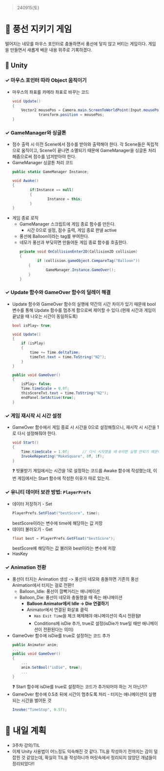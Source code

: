 > 240915(토)

# 📍 풍선 지키기 게임
떨어지는 네모를 마우스 포인터로 충돌하면서 풍선에 닿지 않고 버티는 게임이다. 게임을 만들면서 새롭게 배운 내용 위주로 기록하겠다.

## 📝 Unity

### ✓ 마우스 포인터 따라 Object 움직이기
- 마우스의 좌표를 카메라 좌표로 바꾸는 코드
    ```C#
    void Update()
    {
        Vector2 mousePos = Camera.main.ScreenToWorldPoint(Input.mousePosition);
				transform.position = mousePos;
    }
    ```

### ✓ GameManager와 싱글톤
- 점수 출력 시 이전 Scene에서 점수를 받아와 출력해야 한다. 각 Scene들은 독립적으로 움직이고, Scene이 끝나면 소멸되기 때문에 GameManager을 싱글톤 처리 해줌으로써 점수를 넘겨받아야 한다.
- GameManager 싱글톤 처리 코드
    ```C#
    public static GameManager Instance;

    void Awake()
    {
            if(Instance == null)
            {
                    Instance = this;
            }
    }
    ```
- 게임 종료 로직
  - GameManager 스크립트에 게임 종료 함수를 만든다.
    - 시간 0으로 설정, 점수 출력, 게임 종료 판넬 active
  - 풍선에 Balloon이라는 tag를 부여한다.
  - 네모가 풍선과 부딪히면 만들어둔 게임 종료 함수를 호출한다.
    ```C#
    private void OnCollisionEnter2D(Collision2D collision)
    {
            if (collision.gameObject.CompareTag("Balloon"))
        {
                GameManager.Instance.GameOver();
        }
    }
    ``` 

### ✓ Update 함수와 GameOver 함수의 딜레이 해결
- Update 함수와 GameOver 함수의 실행에 약간의 시간 차이가 있기 때문에 bool 변수를 통해 Update 함수를 멈추게 함으로써 제어할 수 있다.(현재 시간과 게임이 끝났을 때 나오는 시간이 동일하도록)
    ```C#
    bool isPlay= true;

    void Update()
    {
        if (isPlay)
        {
            time += Time.deltaTime;
            timeTxt.text = time.ToString("N2");
        }
    }

    public void GameOver()
    {
        isPlay= false;
        Time.timeScale = 0.0f;
        thisScoreTxt.text = time.ToString("N2");
        endPanel.SetActive(true);
    }
    ```
### ✓ 게임 재시작 시 시간 설정
- GameOver 함수에서 게임 종료 시 시간을 0으로 설정해줬으니, 재시작 시 시간을 1로 다시 설정해줘야 한다.
    ```C#
    void Start()
    {
        Time.timeScale = 1.0f;      // 다시 시작했을 때 0이면 실행 안되기 때문에
        InvokeRepeating("MakeSquare", 0f, 1f);
    }
    ```
    ❓ 빗물받기 게임에서는 시간을 1로 설정하는 코드를 Awake 함수에 작성했는데, 이번 게임에서는 Start 함수에 작성한 이유가 따로 있는지.

### ✓ 유니티 데이터 보관 방법: `PlayerPrefs`
- 데이터 저장하기 - Set
    ```C#
    PlayerPrefs.SetFloat("bestScore", time);
    ```
    bestScore이라는 변수에 time에 해당하는 값 저장
- 데이터 불러오기 - Get
    ```C#
    float best = PlayerPrefs.GetFloat("bestScore");
    ```
    bestScore에 해당하는 값 불러와 best이라는 변수에 저장
- HasKey

### ✓ Animation 전환
- 풍선이 터지는 Animation 생성 -> 풍선이 네모와 충돌하면 기존의 풍선 Animation에서 터지는 걸로 전환!!
  - Balloon_Idle: 풍선이 깜빡거리는 애니메이션
  - Balloon_Die: 풍선이 네모와 충돌했을 때 죽는 애니메이션
    - **Balloon Animator에서 Idle -> Die 연결하기**
    - Animator에서 연결된 화살표 클릭
      -  `Has Exit Time`을 체크 해제해야 애니메이션이 즉시 전환됨❗️
      -  Conditions에 isDie 추가, true로 설정(isDie가 true일 때만 애니메이션이 전환된다는 의미)
- GameOver 함수에 isDie를 true로 설정하는 코드 추가
    ```C#
    public Animator anim;
    ...
    public void GameOver()
    {
        ...
        anim.SetBool("isDie", true);
        ...
    }
    ```
    ❓ Start 함수에 isDie를 true로 설정하는 코드가 추가되어야 하는 거 아닌가?
- GameOver 함수에 0.5초 뒤에 시간이 멈추도록 처리 - 터지는 애니메이션이 실행되는 시간을 벌어둔 것
    ```C#
    Invoke("TimeStop", 0.5f);    
    ```

# 📍 내일 계획
- 3주차 강의/TIL
- 이제 Unity 사용법이 어느정도 익숙해진 것 같다. TIL을 작성하기 전까지는 감이 덜 잡힌 것 같았는데, 확실히 TIL을 작성하니까 머릿속에서 정리되지 않았던 개념들이 정리되었다!!

